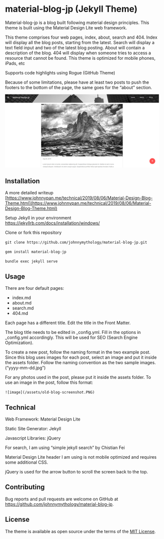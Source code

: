 # material-blog-jp (Jekyll Theme) 
Material-blog-jp is a blog built following material design principles. This theme is built using the Material Design Lite web framework.  

This theme comprises four web pages, index, about, search and 404. Index will display all the blog posts, starting from the latest. Search will display a text field input and two of the latest blog posting. About will contain a description of the blog. 404 will display when someone tries to access a resource that cannot be found. This theme is optimized for mobile phones, iPads, etc 

Supports code highlights using Rogue (GitHub Theme) 

Because of some limitations, please have at least two posts to push the footers to the bottom of the page, the same goes for the “about” section. 

![GitHub Logo](/screenshot.PNG) 

## Installation 
A more detailed writeup [https://www.johnnypan.me/technical/2019/08/06/Material-Design-Blog-Theme.html](https://www.johnnypan.me/technical/2019/08/06/Material-Design-Blog-Theme.html) 

Setup Jekyll in your environment https://jekyllrb.com/docs/installation/windows/ 

Clone or fork this repository 

`git clone https://github.com/johnnymythology/material-blog-jp.git`  

`gem install material-blog-jp` 

`bundle exec jekyll serve` 

## Usage 
There are four default pages: 
- index.md  
- about.md 
- search.md 
- 404.md 

Each page has a different title. Edit the title in the Front Matter. 

The blog title needs to be edited in _config.yml. Fill in the options in _config.yml accordingly. This will be used for SEO (Search Engine Optimization). 

To create a new post, follow the naming format in the two example post. Since this blog uses images for each post, select an image and put it inside the assets folder. Follow the naming convention as the two sample images. (“yyyy-mm-dd.jpg”) 

For any photos used in the post, please put it inside the assets folder. To use an image in the post, follow this format:  

`![image](/assets/old-blog-screenshot.PNG)` 

## Technical 
Web Framework: Material Design Lite 

Static Site Generator: Jekyll 

Javascript Libraries: jQuery 

For search, I am using “simple jekyll search” by Chistian Fei 

Material Design Lite header I am using is not mobile optimized and requires some additional CSS. 

jQuery is used for the arrow button to scroll the screen back to the top. 

## Contributing 
Bug reports and pull requests are welcome on GitHub at https://github.com/johnnymythology/material-blog-jp. 

## License 
The theme is available as open source under the terms of the [MIT License](https://opensource.org/licenses/MIT). 
